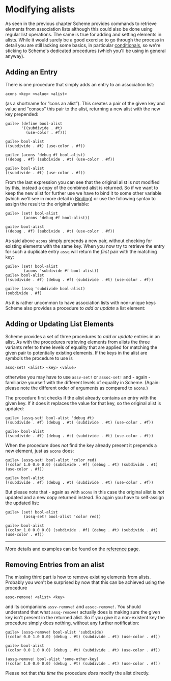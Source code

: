 # Modifying alists

As seen in the previous chapter Scheme provides commands to retrieve elements
from association lists although this could also be done using regular list
operations.  The same is true for adding and setting elements in alists.  While
it would surely be a good exercise to go through the process in detail you are
still lacking some basics, in particular [conditionals](../conditionals.html),
so we're sticking to Scheme's dedicated procedures (which you'll be using in
general anyway).

## Adding an Entry

There is one procedure that simply adds an entry to an association list:

```
acons <key> <value> <alist>
```

(as a shortname for “cons an alist”).  This creates a pair of the given key and
value and “conses” this pair to the alist, returning a new alist with the new
key prepended:

```
guile> (define bool-alist
       '((subdivide . #t)
         (use-color . #f)))

guile> bool-alist
((subdivide . #t) (use-color . #f))

guile> (acons 'debug #f bool-alist)
((debug . #f) (subdivide . #t) (use-color . #f))

guile> bool-alist
((subdivide . #t) (use-color . #f))
```

From the last expression you can see that the original alist is not modified by
this, instead a copy of the combined alist is returned.  So if we want to keep
the new alist for further use we have to bind it to some other variable (which
we'll see in more detail in [Binding](../binding.html)) or use the following
syntax to assign the result to the original variable:

```
guile> (set! bool-alist
        (acons 'debug #f bool-alist))

guile> bool-alist
((debug . #f) (subdivide . #t) (use-color . #f))
```

As said above `acons` simply prepends a new pair, without checking for existing
elements with the same key.  When you now try to retrieve the entry for such a
duplicate entry `assq` will return the *first* pair with the matching key:

```
guile> (set! bool-alist
        (acons 'subdivide #f bool-alist))
guile> bool-alist
((subdivide . #f) (debug . #f) (subdivide . #t) (use-color . #f))

guile> (assq 'subdivide bool-alist)
(subdivide . #f)
```

As it is rather uncommon to have association lists with non-unique keys Scheme
also provides a procedure to *add or update* a list element:


## Adding or Updating List Elements

Scheme provides a set of three procedures to *add or update* entries in an
alist.  As with the procedures retrieving elements from alists the three
variants refer to three levels of equality that are applied for matching the
given pair to potentially existing elements. If the keys in the alist are
symbols the procedure to use is

```
assq-set! <alist> <key> <value>
```

otherwise you may have to use `assv-set!` or `assoc-set!` and - again -
familiarize yourself with the different levels of equality in Scheme.  (Again:
please note the different order of arguments as compared to `acons`.)

The procedure first checks if the alist already contains an entry with the given
key.  If it does it replaces the value for that key, so the original alist is
updated:

```
guile> (assq-set! bool-alist 'debug #t)
((subdivide . #f) (debug . #t) (subdivide . #t) (use-color . #f))

guile> bool-alist
((subdivide . #f) (debug . #t) (subdivide . #t) (use-color . #f))
```

When the procedure does *not* find the key already present it prepends a new
element, just as `acons` does:

```
guile> (assq-set! bool-alist 'color red)
((color 1.0 0.0 0.0) (subdivide . #f) (debug . #t) (subdivide . #t) (use-color . #f))

guile> bool-alist
((subdivide . #f) (debug . #t) (subdivide . #t) (use-color . #f))
```

But please note that - again as with `acons` in this case the original alist is
*not* updated and a new copy returned instead.  So again you have to self-assign
the updated list:

```
guile> (set! bool-alist
        (assq-set! bool-alist 'color red))

guile> bool-alist
((color 1.0 0.0 0.0) (subdivide . #f) (debug . #t) (subdivide . #t) (use-color . #f))
```

---

More details and examples can be found on the [reference
page](https://www.gnu.org/software/guile/docs/docs-1.8/guile-ref/Adding-or-Setting-Alist-Entries.html#Adding-or-Setting-Alist-Entries).

## Removing Entries from an alist

 The missing third part is how to remove existing elements from alists.
 Probably you won't be surprised by now that this can be achieved using the
 procedure

 ```
 assq-remove! <alist> <key>
 ```

 and its companions `assv-remove!` and `assoc-remove!`.  You should understand
 that what `assq-remove!` actually does is making sure the given key isn't
 present in the returned alist.  So if you give it a non-existent key the
 procedure simply does nothing, without any further notification:

 ```
 guile> (assq-remove! bool-alist 'subdivide)
((color 0.0 1.0 0.0) (debug . #t) (subdivide . #t) (use-color . #f))

guile> bool-alist
((color 0.0 1.0 0.0) (debug . #t) (subdivide . #t) (use-color . #f))

(assq-remove! bool-alist 'some-other-key)
((color 1.0 0.0 0.0) (debug . #t) (subdivide . #t) (use-color . #f))
```

Please not that *this time* the procedure *does* modify the alist directly.
